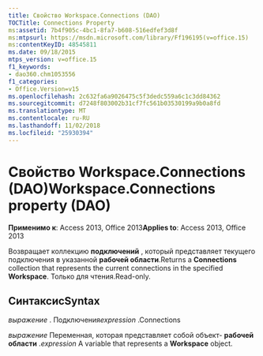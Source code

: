 ```yaml
---
title: Свойство Workspace.Connections (DAO)
TOCTitle: Connections Property
ms:assetid: 7b4f905c-4bc1-8fa7-b608-516edfef3d8f
ms:mtpsurl: https://msdn.microsoft.com/library/Ff196195(v=office.15)
ms:contentKeyID: 48545811
ms.date: 09/18/2015
mtps_version: v=office.15
f1_keywords:
- dao360.chm1053556
f1_categories:
- Office.Version=v15
ms.openlocfilehash: 2c632fa6a9026475c5f3dedc559a6c1c3dd84362
ms.sourcegitcommit: d7248f803002b31cf7fc561b03530199a9b0a8fd
ms.translationtype: MT
ms.contentlocale: ru-RU
ms.lasthandoff: 11/02/2018
ms.locfileid: "25930394"
---
```

# <a name="workspaceconnections-property-dao"></a><span data-ttu-id="235b0-102">Свойство Workspace.Connections (DAO)</span><span class="sxs-lookup"><span data-stu-id="235b0-102">Workspace.Connections property (DAO)</span></span>


<span data-ttu-id="235b0-103">**Применимо к**: Access 2013, Office 2013</span><span class="sxs-lookup"><span data-stu-id="235b0-103">**Applies to**: Access 2013, Office 2013</span></span>

<span data-ttu-id="235b0-104">Возвращает коллекцию **подключений** , который представляет текущего подключения в указанной **рабочей области**.</span><span class="sxs-lookup"><span data-stu-id="235b0-104">Returns a **Connections** collection that represents the current connections in the specified **Workspace**.</span></span> <span data-ttu-id="235b0-105">Только для чтения.</span><span class="sxs-lookup"><span data-stu-id="235b0-105">Read-only.</span></span>

## <a name="syntax"></a><span data-ttu-id="235b0-106">Синтаксис</span><span class="sxs-lookup"><span data-stu-id="235b0-106">Syntax</span></span>

<span data-ttu-id="235b0-107">*выражение* . Подключения</span><span class="sxs-lookup"><span data-stu-id="235b0-107">*expression* .Connections</span></span>

<span data-ttu-id="235b0-108">*выражение* Переменная, которая представляет собой объект- **рабочей области** .</span><span class="sxs-lookup"><span data-stu-id="235b0-108">*expression* A variable that represents a **Workspace** object.</span></span>


